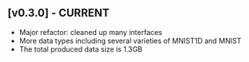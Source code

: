 ## [v0.3.0] - CURRENT
- Major refactor: cleaned up many interfaces
- More data types including several varieties of MNIST1D and MNIST
- The total produced data size is 1.3GB